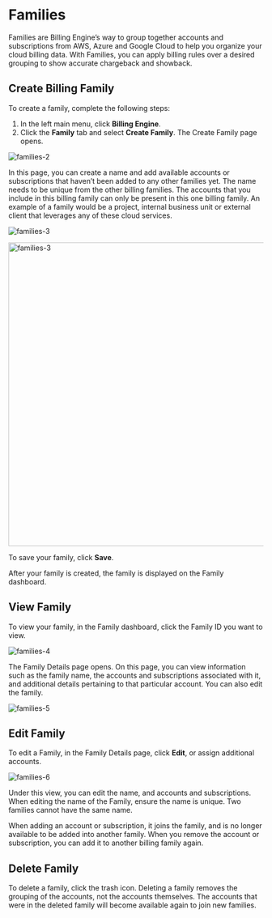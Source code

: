 # Families 

Families are Billing Engine’s way to group together accounts and subscriptions from AWS, Azure and Google Cloud to help you organize your cloud billing data. With Families, you can apply billing rules over a desired grouping to show accurate chargeback and showback.

## Create Billing Family 

To create a family, complete the following steps:  
1. In the left main menu, click **Billing Engine**.  
2. Click the **Family** tab and select **Create Family**. The Create Family page opens.  

![families-2](https://github.com/spotinst/help/assets/106514736/468968a6-fd3c-4b96-9325-603f8d29d51a)  

In this page, you can create a name and add available accounts or subscriptions that haven’t been added to any other families yet. The name needs to be unique from the other billing families. The accounts that you include in this billing family can only be present in this one billing family. An example of a family would be a project, internal business unit or external client that leverages any of these cloud services.  

![families-3](https://github.com/spotinst/help/assets/106514736/93c0a7af-7af7-42e1-ac60-12b6224b3ef9)

<img width="600" height="600" alt="families-3" src="(https://github.com/spotinst/help/assets/106514736/93c0a7af-7af7-42e1-ac60-12b6224b3ef9)">

To save your family, click **Save**. 

After your family is created, the family is displayed on the Family dashboard. 

## View Family 

To view your family, in the Family dashboard, click the Family ID you want to view. 

![families-4](https://github.com/spotinst/help/assets/106514736/4a679a00-a07d-4c5f-978e-7b404988251f)

The Family Details page opens. On this page, you can view information such as the family name, the accounts and subscriptions associated with it, and additional details pertaining to that particular account. You can also edit the family.  

![families-5](https://github.com/spotinst/help/assets/106514736/44d5cd75-9aa1-4708-a857-a7aea4e6a121)  

## Edit Family 

To edit a Family, in the Family Details page, click **Edit**, or assign additional accounts. 

![families-6](https://github.com/spotinst/help/assets/106514736/5cbc25e1-1c8c-474f-b297-5beb7c7c0be2)

Under this view, you can edit the name, and accounts and subscriptions. When editing the name of the Family, ensure the name is unique. Two families cannot have the same name. 

When adding an account or subscription, it joins the family, and is no longer available to be added into another family. When you remove the account or subscription, you can add it to another billing family again.  

## Delete Family 

To delete a family, click the trash icon. Deleting a family removes the grouping of the accounts, not the accounts themselves. The accounts that were in the deleted family will become available again to join new families. 
 

 

 

 

 

 

 

 

